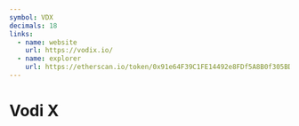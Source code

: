 ```yaml
---
symbol: VDX
decimals: 18
links:
  - name: website
    url: https://vodix.io/
  - name: explorer
    url: https://etherscan.io/token/0x91e64F39C1FE14492e8FDf5A8B0f305BD218C8A1
---
```


# Vodi X
